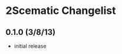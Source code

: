 2Scematic Changelist
==========================

0.1.0 (3/8/13)
--------------------------
* initial release